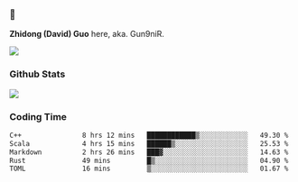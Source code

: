 ### 👋 

**Zhidong (David) Guo** here, aka. Gun9niR.

![](https://komarev.com/ghpvc/?username=Gun9niR&label=Total+Views)

### Github Stats

<img src="https://github-readme-stats.vercel.app/api?username=Gun9niR&count_private=true&show_icons=true&theme=vue-dark&hide_title=true">

### Coding Time

<!--START_SECTION:waka-->

```txt
C++               8 hrs 12 mins   ████████████▒░░░░░░░░░░░░   49.30 %
Scala             4 hrs 15 mins   ██████▒░░░░░░░░░░░░░░░░░░   25.53 %
Markdown          2 hrs 26 mins   ███▓░░░░░░░░░░░░░░░░░░░░░   14.63 %
Rust              49 mins         █▒░░░░░░░░░░░░░░░░░░░░░░░   04.90 %
TOML              16 mins         ▒░░░░░░░░░░░░░░░░░░░░░░░░   01.67 %
```

<!--END_SECTION:waka-->
